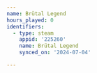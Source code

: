 ```yaml
---
name: Brütal Legend
hours_played: 0
identifiers:
  - type: steam
    appid: '225260'
    name: Brütal Legend
    synced_on: '2024-07-04'

---
```

